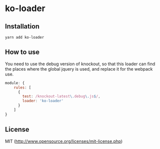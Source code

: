 # ko-loader

## Installation

`yarn add ko-loader`

## How to use

You need to use the debug version of knockout, so that this loader can find the places where the global jquery is used, and replace it for the webpack use.

```javascript
module: {
    rules: [
      { 
      	test: /knockout-latest\.debug\.js$/, 
      	loader: 'ko-loader'
      }
    ]
}
```

## License

MIT (http://www.opensource.org/licenses/mit-license.php)
